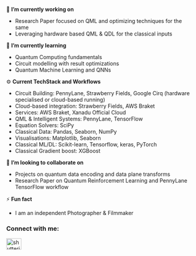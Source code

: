 🔭 **I’m currently working on**
 - Research Paper focused on QML and optimizing techniques for the same
 - Leveraging hardware based QML & QDL for the classical inputs

🌱 **I’m currently learning**
- Quantum Computing fundamentals
- Circuit modelling with result optimizations
- Quantum Machine Learning and QNNs

⚙️ **Current TechStack and Workflows**
- Circuit Building: PennyLane, Strawberry Fields, Google Cirq (hardware specialised or cloud-based running)
- Cloud-based integration: Strawberry Fields, AWS Braket
- Services: AWS Braket, Xanadu Official Cloud
- QML & Intelligent Systems: PennyLane, TensorFlow
- Equation Solvers: SciPy
- Classical Data: Pandas, Seaborn, NumPy
- Visualisations: Matplotlib, Seaborn
- Classical ML/DL: Scikit-learn, Tensorflow, keras, PyTorch
- Classical Gradient boost: XGBoost

👯 **I’m looking to collaborate on**
- Projects on quantum data encoding and data plane transforms
- Research Paper on Quantum Reinforcement Learning and PennyLane TensorFlow workflow

⚡ **Fun fact**
- I am an independent Photographer & Filmmaker

<h3 align="left">Connect with me:</h3>
<p align="left">
<a href="https://instagram.com/shutteristic.in" target="blank"><img align="center" src="https://raw.githubusercontent.com/rahuldkjain/github-profile-readme-generator/master/src/images/icons/Social/instagram.svg" alt="shutteristic.in" height="30" width="40" /></a>
</p>



